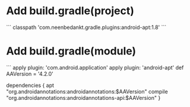 <h1>Add build.gradle(project)</h1>
```
classpath 'com.neenbedankt.gradle.plugins:android-apt:1.8'
```

<h1>Add build.gradle(module)</h1>
```
apply plugin: 'com.android.application'
apply plugin: 'android-apt'
def AAVersion = '4.2.0'


dependencies {
    apt "org.androidannotations:androidannotations:$AAVersion"
    compile "org.androidannotations:androidannotations-api:$AAVersion"
}
```